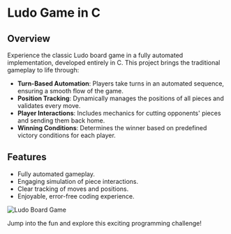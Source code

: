 # Ludo Game in C


## Overview

Experience the classic Ludo board game in a fully automated implementation, developed entirely in C. This project brings the traditional gameplay to life through:

- **Turn-Based Automation**: Players take turns in an automated sequence, ensuring a smooth flow of the game.
- **Position Tracking**: Dynamically manages the positions of all pieces and validates every move.
- **Player Interactions**: Includes mechanics for cutting opponents' pieces and sending them back home.
- **Winning Conditions**: Determines the winner based on predefined victory conditions for each player.

## Features

- Fully automated gameplay.
- Engaging simulation of piece interactions.
- Clear tracking of moves and positions.
- Enjoyable, error-free coding experience.

![Ludo Board Game](./A_vibrant_and_detailed_illustration_of_a_tradition.png)

Jump into the fun and explore this exciting programming challenge!


